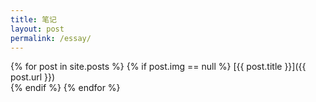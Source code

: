 ```yaml
---
title: 笔记
layout: post
permalink: /essay/
---
```


{% for post in site.posts %} {% if post.img == null %}
[{{ post.title }}]({{ post.url }})  
{% endif %} {% endfor %} 
